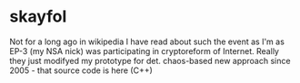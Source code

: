 # skayfol
Not for a long ago in wikipedia I have read about such the event as I'm as EP-3 (my NSA nick)
was participating in cryptoreform of Internet.
Really they just modifyed my prototype for det. chaos-based new approach since 2005 - that source code is here (C++)
